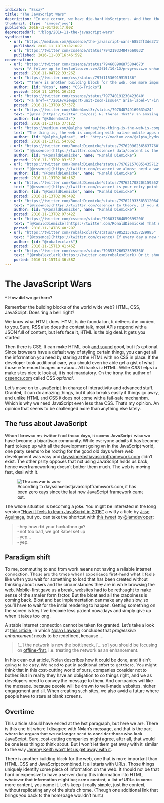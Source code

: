 ```yaml
---
indicator: "Essay"
title: "The JavaScript Wars"
description: "In one corner, we have die-hard NoScripters. And then there are “The Others”."
thumbnail: {type: "image/jpeg"}
published: 2016-11-01T20:17:00Z
deprecatedUrl: "/blog/2016-11-the-javascript-wars"
syndication:
  - url: "https://medium.com/@cssence/the-javascript-wars-6852ff3de371"
    published: 2016-11-13T19:37:00Z
  - url: "https://twitter.com/cssence/status/794219334847660032"
    published: 2016-11-03T16:46:59Z
conversation:
  - url: "https://twitter.com/cssence/status/794668908875804673"
    text: "A follow-up to [nolanlawson.com/2016/10/13/progressive-enhancement-isnt-dead-but-it-smells-funny](https://nolanlawson.com/2016/10/13/progressive-enhancement-isnt-dead-but-it-smells-funny/) by [@nolanlawson](https://twitter.com/nolanlawson)"
    posted: 2016-11-04T22:33:26Z
  - url: "https://twitter.com/css/status/797611536919515136"
    text: "“There is another building block for the web, one more important than HTML, CSS &amp; JS combined … URLs.”<br>[cssence.com/blog/2016-11-the-javascript-wars](https://cssence.com/2016/the-javascript-wars)"
    author: {id: "@css", name: "CSS-Tricks"}
    posted: 2016-11-13T01:26:23Z
  - url: "https://twitter.com/cssence/status/797740191230423040"
    text: "<a href=\"/2016/viewport-unit-zoom-issue\" aria-label=\"First part of this comment.\">[…]</a> [@css](https://twitter.com/css) thanks for sharing"
    posted: 2016-11-13T09:57:37Z
  - url: "https://twitter.com/k0deh4mst3r/status/797840749169639424"
    text: "[@css](https://twitter.com/css) Hi there! That’s an amazing article really, informative, bitterly truthful &amp; awakening! In this scenario what one should do?!"
    author: {id: "@k0deh4mst3r"}
    posted: 2016-11-13T16:37:12Z
  - url: "https://medium.com/@alpha_hydrae/the-thing-is-the-web-is-competing-with-native-mobile-apps-now-b0b5de56c656"
    text: "The thing is, the web is competing with native mobile apps now. It’s in the interest of web developers that the web isn’t falling behind and is instead growing. The competition with rich native apps and the growing expectations from users is why the javascript ecosystem is exploding."
    author: {id: "@alpha_hydrae", url: "https://medium.com/@alpha_hydrae"}
    posted: 2016-11-13T21:54:06Z
  - url: "https://twitter.com/RonaldDiemicke/status/797620962363637760"
    text: "[@cssence](https://twitter.com/cssence) data/content is the starting point, which is JSON’s appeal. It’s raw data that can be formatted in any way. HTML is structure."
    author: {id: "@RonaldDiemicke", name: "Ronald Diemicke"}
    posted: 2016-11-13T02:03:51Z
  - url: "https://twitter.com/RonaldDiemicke/status/797621570856435712"
    text: "[@cssence](https://twitter.com/cssence) we almost need a way to map urls to HTML (structure) and to data (json) so browsers decide what to use in a PWA fashion"
    author: {id: "@RonaldDiemicke", name: "Ronald Diemicke"}
    posted: 2016-11-13T02:06:16Z
  - url: "https://twitter.com/RonaldDiemicke/status/797621708203159552"
    text: "[@cssence](https://twitter.com/cssence) is your entry point to the app gives you the structure and initial data and subsequent hits only return the raw data"
    author: {id: "@RonaldDiemicke", name: "Ronald Diemicke"}
    posted: 2016-11-13T02:06:48Z
  - url: "https://twitter.com/RonaldDiemicke/status/797621933588312064"
    text: "[@cssence](https://twitter.com/cssence) In theory, if you did that, and you turn JS off, you should still be able to use the whole thing."
    author: {id: "@RonaldDiemicke", name: "Ronald Diemicke"}
    posted: 2016-11-13T02:07:42Z
  - url: "https://twitter.com/cssence/status/798037864059699200"
    text: "[@RonaldDiemicke](https://twitter.com/RonaldDiemicke) That would be efficient. Until browsers can do that HTML=base. Will be interesting to see where PWAs take us."
    posted: 2016-11-14T05:40:28Z
  - url: "https://twitter.com/robalexclark/status/798521376357289985"
    text: "[@cssence](https://twitter.com/cssence) If every day a new framework appears shows how poor JS is as a productive language.We need to start again. WebAssembly?"
    author: {id: "@robalexclark"}
    posted: 2016-11-15T13:41:46Z
  - url: "https://twitter.com/cssence/status/798535266323599360"
    text: "[@robalexclark](https://twitter.com/robalexclark) Or it shows how exiting JS is. I use it in a productive manner, but right now JS is all over the place #FindTheBalance"
    posted: 2016-11-15T14:36:58Z
---
```


# The JavaScript Wars
^ How did we get here?

Remember the building blocks of the world wide web? HTML, CSS, JavaScript. Does ring a bell, right?

We know what HTML does. HTML is the foundation, it delivers the content to you. Sure, RSS also does the content talk, most APIs respond with a JSON full of content, but let’s face it, HTML is the big deal. It gets you started.

Then there is CSS. It can make HTML look [and sound](https://www.w3.org/TR/css3-speech/) good, but it’s optional. Since browsers have a default way of styling certain things, you can get all the information you need by staring at the HTML with no CSS in place. If the developer took additional care, you should even be able get a gist of what those referenced images are about. All thanks to HTML. While CSS helps to make sites nice to look at, it is not mandatory. Oh the irony, the author of [cssence.com](https://cssence.com/) called CSS _optional_.

Let’s move on to JavaScript. In charge of interactivity and advanced stuff. Granted, it can do amazing things, but it also breaks easily if things go awry, and unlike HTML and CSS it does not come with a fail-safe mechanism. Which is why we need JavaScript even less than CSS. That’s my opinion. An opinion that seems to be challenged more than anything else lately.

## The fuss about JavaScript

When I browse my twitter feed these days, it seems JavaScript-wise we have become a bipartisan community. While everyone admits it has become hard to keep up with all the development going on in the JavaScript world, one party seems to be rooting for the good old days where web development was easy and [days&#8203;since&#8203;last&#8203;javascript&#8203;framework.com](https://dayssincelastjavascriptframework.com) didn’t exist. The other party opposes that not using JavaScript holds us back, hence overframeworking doesn’t bother them much. The web is moving fast, deal with it.

<figure><img src="/2016/the-javascript-wars.dayssincelastjavascriptframework.png" alt="The answer is zero."><figcaption>According to days&#8203;since&#8203;last&#8203;javascript&#8203;framework.com, it has been zero days since the last new JavaScript framework came out.</figcaption></figure>

The whole situation is becoming a joke. You might be interested in the long version [“How it feels to learn JavaScript in 2016,”](https://hackernoon.com/how-it-feels-to-learn-javascript-in-2016-d3a717dd577f) a witty article by [Jose Aguinaga](https://hackernoon.com/@jjperezaguinaga), but you can take the shortcut with [this tweet](https://twitter.com/iamdevloper/status/787969734918668289) by [@iamdevloper](https://twitter.com/iamdevloper):

> &dash; hey how did your hackathon go?  
> &dash; not too bad, we got Babel set up  
> &dash; yep…  
> &dash; yep.

## Paradigm shift

To me, commuting to and from work means not having a reliable internet connection. These are the times when I experience first-hand what it feels like when you wait for something to load that has been created without thinking about users and the circumstances they are in while browsing the web. Mobile-first gave us a break, websites had to be rethought to make sense of the smaller form factor. But the bloat and all the crappiness is coming back. Bloat and bad implementation can make any site slow, so you’ll have to wait for the initial rendering to happen. Getting something on the screen is key. I’ve become less patient nowadays and simply give up when it takes too long.

A stable internet connection cannot be taken for granted. Let’s take a look at [this article](https://nolanlawson.com/2016/10/13/progressive-enhancement-isnt-dead-but-it-smells-funny/), in which [Nolan Lawson](https://twitter.com/nolanlawson/) concludes that _progressive enhancement_ needs to be redefined, because …

> […] the network is now the bottleneck, [… so] you should be focusing on [offline-first](http://offlinefirst.org/), i.e. treating the network as an enhancement.

In his clear-cut article, Nolan describes how it could be done, and it ain’t going to be easy. We need to put in additional effort to get there. You might think that in this cost-cutting world of ours, companies consider not to bother. But in reality they have an obligation to do things right, and we as developers need to convey the message to them. And companies will like the message, because people will be drawn to well-made websites, higher engagement and all. When creating such sites, we also avoid a future where people have to stare at blank screens.

## Overtime

This article should have ended at the last paragraph, but here we are. There is this one bit where I disagree with Nolan’s message, and that is the part where he argues that we no longer need to consider those who lack JavaScript. Sure, cost-cutting companies might agree, after all, that would be one less thing to think about. But I won’t let them get away with it, similar to the way [Jeremy Keith won’t let us get away with it](https://adactio.com/journal/11354).

There is another building block for the web, one that is more important than HTML, CSS and JavaScript combined. It all starts with URLs. Those things uniquely identify some piece of information on the web. It should not be that hard or expensive to have a server dump this information into HTML, whatever that information might be; some content, a list of URLs to some more content, you name it. Let’s keep it really simple, just the content, without replicating any of the site’s chrome. (Though one additional link that brings you back to the homepage wouldn’t hurt.)
